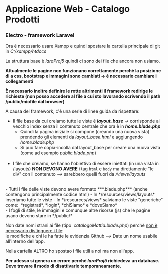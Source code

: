 ﻿# Applicazione Web - Catalogo Prodotti

### Electro - framework Laravel
Ora è necessario usare Xampp e quindi spostare la cartella principale di git in  *C:/xampp/htdocs*

La struttura base è *laraProj5* quindi ci sono dei file che ancora non usiamo. <br>

**Attualmente le pagine non funzionano correttamente perchè la posizione di a css, bootstrap e immagini sono cambiati -> è necessario cambiare i collegamenti**

**È necessario inoltre definire le rotte altrimenti il framework redirige le richieste (non posso accedere al file a cui sto lavorando scrivendo il path /public/miofile dal browser)**
<br>

A causa del framework, c'è una serie di linee guida da rispettare:
- Il file base da cui creiamo tutte le viste è  ***layout_base*** -> corrisponde al vecchio index senza il contenuto centrale che ora è in ***home.blade.php***
  - Quindi la pagina iniziale si compone (creando una nuova vista) prendendo gli elementi da *layout_base.html* e aggiungendo *home.blade.php*
  - Si può fare copia-incolla dal layout_base per creare una nuova vista (come ad esempio *public.blade.php*)
  <br>
- I file che creiamo, se hanno l'obiettivo di essere iniettati (in una vista in /layouts)  **NON DEVONO AVERE** i tag <code>html</code> e <code>body</code> ma direttamente "le div" con il contenuto --> sarebbero quelli fuori da */views/layouts*
<br>
- Tutti i file delle viste devono avere formato ***.blade.php*** (anche contengono principalmente codice html)
  - In */resources/views/layouts*  &nbsp; inseriamo tutte le viste
  - In */resources/views* salviamo le viste "generiche" come:&nbsp; *registrati*, *login*, *chiSiamo* e *doveSiamo*
<br>
- I fogli di stile, le immagini e comunque altre risorse (js) che le pagine usano devono stare in  */public/*
  
Non date nomi strani ai file (tipo &nbsp;*catalogoMattia.blade.php*) perchè <u>non è necessario distinguere i file</u>:<br> le modifiche e chi le ha fatte le evidenzia Github --> Date un nome usabile all'interno dell'app.

Nella cartella ALTRO ho spostao i file utili a noi ma non all'app.

**Per adesso si genera un errore perchè *laraProj5* richiedeva un database. 
Devo trovare il modo di disattivarlo temporaneamente.** 